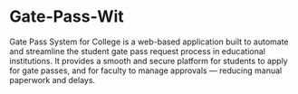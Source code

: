 # Gate-Pass-Wit
Gate Pass System for College is a web-based application built to automate and streamline the student gate pass request process in educational institutions. It provides a smooth and secure platform for students to apply for gate passes, and for faculty to manage approvals — reducing manual paperwork and delays.
